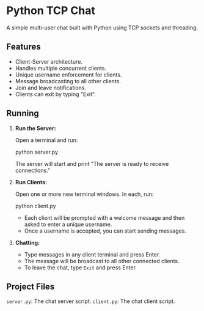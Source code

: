 # Python TCP Chat 

A simple multi-user chat built with Python using TCP sockets and threading.

## Features

*   Client-Server architecture.
*   Handles multiple concurrent clients.
*   Unique username enforcement for clients.
*   Message broadcasting to all other clients.
*   Join and leave notifications.
*   Clients can exit by typing "Exit".

## Running

1.  **Run the Server:**
   
       Open a terminal and run:
   
       python server.py

    The server will start and print "The server is ready to receive connections."

3.  **Run Clients:**
   
       Open one or more new terminal windows. In each, run:
       
       python client.py

    *   Each client will be prompted with a welcome message and then asked to enter a unique username.
    *   Once a username is accepted, you can start sending messages.

5.  **Chatting:**
    *   Type messages in any client terminal and press Enter.
    *   The message will be broadcast to all other connected clients.
    *   To leave the chat, type `Exit` and press Enter.

## Project Files

 `server.py`: The chat server script.
 `client.py`: The chat client script.
